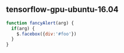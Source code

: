 ## tensorflow-gpu-ubuntu-16.04

```javascript
function fancyAlert(arg) {
  if(arg) {
    $.facebox({div:'#foo'})
  }
}
```
